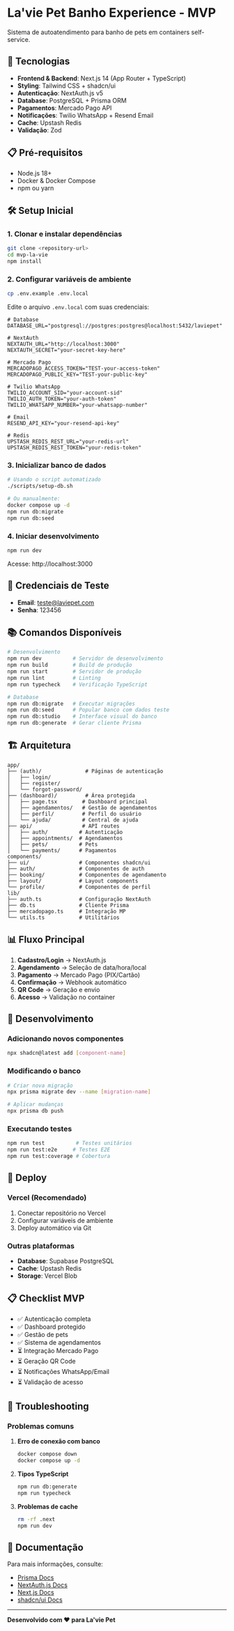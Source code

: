 # La'vie Pet Banho Experience - MVP

Sistema de autoatendimento para banho de pets em containers self-service.

## 🚀 Tecnologias

- **Frontend & Backend**: Next.js 14 (App Router + TypeScript)
- **Styling**: Tailwind CSS + shadcn/ui
- **Autenticação**: NextAuth.js v5
- **Database**: PostgreSQL + Prisma ORM
- **Pagamentos**: Mercado Pago API
- **Notificações**: Twilio WhatsApp + Resend Email
- **Cache**: Upstash Redis
- **Validação**: Zod

## 📋 Pré-requisitos

- Node.js 18+ 
- Docker & Docker Compose
- npm ou yarn

## 🛠️ Setup Inicial

### 1. Clonar e instalar dependências

```bash
git clone <repository-url>
cd mvp-la-vie
npm install
```

### 2. Configurar variáveis de ambiente

```bash
cp .env.example .env.local
```

Edite o arquivo `.env.local` com suas credenciais:

```env
# Database
DATABASE_URL="postgresql://postgres:postgres@localhost:5432/laviepet"

# NextAuth
NEXTAUTH_URL="http://localhost:3000"
NEXTAUTH_SECRET="your-secret-key-here"

# Mercado Pago
MERCADOPAGO_ACCESS_TOKEN="TEST-your-access-token"
MERCADOPAGO_PUBLIC_KEY="TEST-your-public-key"

# Twilio WhatsApp
TWILIO_ACCOUNT_SID="your-account-sid"
TWILIO_AUTH_TOKEN="your-auth-token"
TWILIO_WHATSAPP_NUMBER="your-whatsapp-number"

# Email
RESEND_API_KEY="your-resend-api-key"

# Redis
UPSTASH_REDIS_REST_URL="your-redis-url"
UPSTASH_REDIS_REST_TOKEN="your-redis-token"
```

### 3. Inicializar banco de dados

```bash
# Usando o script automatizado
./scripts/setup-db.sh

# Ou manualmente:
docker compose up -d
npm run db:migrate
npm run db:seed
```

### 4. Iniciar desenvolvimento

```bash
npm run dev
```

Acesse: http://localhost:3000

## 🎯 Credenciais de Teste

- **Email**: teste@laviepet.com
- **Senha**: 123456

## 📚 Comandos Disponíveis

```bash
# Desenvolvimento
npm run dev          # Servidor de desenvolvimento
npm run build        # Build de produção
npm run start        # Servidor de produção
npm run lint         # Linting
npm run typecheck    # Verificação TypeScript

# Database
npm run db:migrate   # Executar migrações
npm run db:seed      # Popular banco com dados teste
npm run db:studio    # Interface visual do banco
npm run db:generate  # Gerar cliente Prisma
```

## 🏗️ Arquitetura

```
app/
├── (auth)/              # Páginas de autenticação
│   ├── login/
│   ├── register/
│   └── forgot-password/
├── (dashboard)/         # Área protegida
│   ├── page.tsx        # Dashboard principal
│   ├── agendamentos/   # Gestão de agendamentos
│   ├── perfil/         # Perfil do usuário
│   └── ajuda/          # Central de ajuda
├── api/                # API routes
│   ├── auth/          # Autenticação
│   ├── appointments/  # Agendamentos
│   ├── pets/          # Pets
│   └── payments/      # Pagamentos
components/
├── ui/                # Componentes shadcn/ui
├── auth/              # Componentes de auth
├── booking/           # Componentes de agendamento
├── layout/            # Layout components
└── profile/           # Componentes de perfil
lib/
├── auth.ts            # Configuração NextAuth
├── db.ts              # Cliente Prisma
├── mercadopago.ts     # Integração MP
└── utils.ts           # Utilitários
```

## 📊 Fluxo Principal

1. **Cadastro/Login** → NextAuth.js
2. **Agendamento** → Seleção de data/hora/local
3. **Pagamento** → Mercado Pago (PIX/Cartão)
4. **Confirmação** → Webhook automático
5. **QR Code** → Geração e envio
6. **Acesso** → Validação no container

## 🔧 Desenvolvimento

### Adicionando novos componentes

```bash
npx shadcn@latest add [component-name]
```

### Modificando o banco

```bash
# Criar nova migração
npx prisma migrate dev --name [migration-name]

# Aplicar mudanças
npx prisma db push
```

### Executando testes

```bash
npm run test          # Testes unitários
npm run test:e2e     # Testes E2E
npm run test:coverage # Cobertura
```

## 🚢 Deploy

### Vercel (Recomendado)

1. Conectar repositório no Vercel
2. Configurar variáveis de ambiente
3. Deploy automático via Git

### Outras plataformas

- **Database**: Supabase PostgreSQL
- **Cache**: Upstash Redis
- **Storage**: Vercel Blob

## 📋 Checklist MVP

- ✅ Autenticação completa
- ✅ Dashboard protegido
- ✅ Gestão de pets
- ✅ Sistema de agendamentos
- ⏳ Integração Mercado Pago
- ⏳ Geração QR Code
- ⏳ Notificações WhatsApp/Email
- ⏳ Validação de acesso

## 🐛 Troubleshooting

### Problemas comuns

1. **Erro de conexão com banco**
   ```bash
   docker compose down
   docker compose up -d
   ```

2. **Tipos TypeScript**
   ```bash
   npm run db:generate
   npm run typecheck
   ```

3. **Problemas de cache**
   ```bash
   rm -rf .next
   npm run dev
   ```

## 📖 Documentação

Para mais informações, consulte:

- [Prisma Docs](https://www.prisma.io/docs)
- [NextAuth.js Docs](https://next-auth.js.org)
- [Next.js Docs](https://nextjs.org/docs)
- [shadcn/ui Docs](https://ui.shadcn.com)

---

**Desenvolvido com ❤️ para La'vie Pet**
